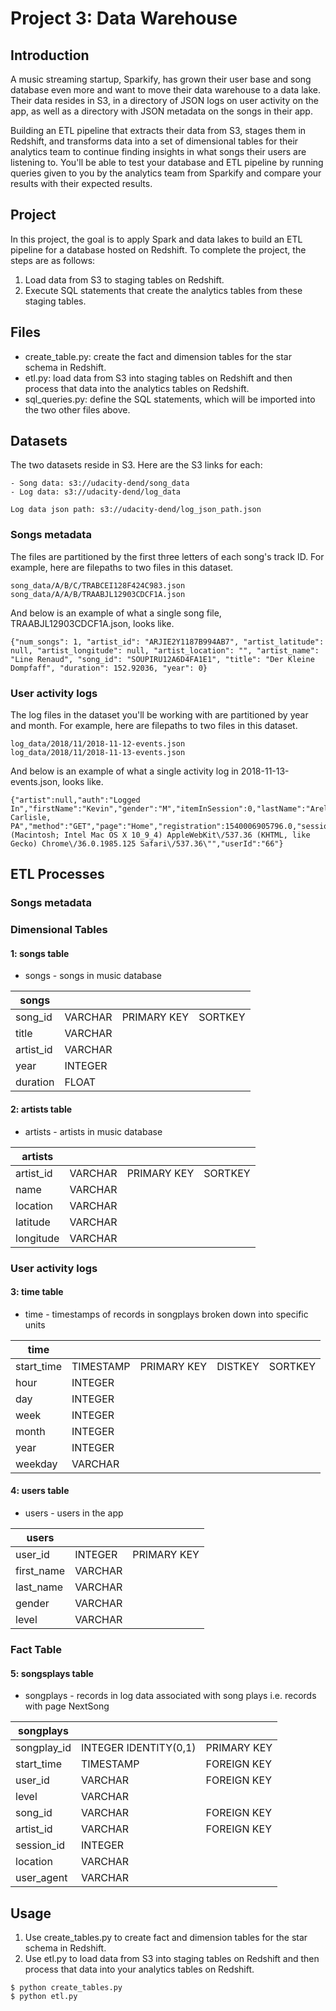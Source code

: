 # Project 3: Data Warehouse


## Introduction

A music streaming startup, Sparkify, has grown their user base and song database even more and want to move their data warehouse to a data lake. Their data resides in S3, in a directory of JSON logs on user activity on the app, as well as a directory with JSON metadata on the songs in their app.

Building an ETL pipeline that extracts their data from S3, stages them in Redshift, and transforms data into a set of dimensional tables for their analytics team to continue finding insights in what songs their users are listening to. You'll be able to test your database and ETL pipeline by running queries given to you by the analytics team from Sparkify and compare your results with their expected results.


## Project

In this project, the goal is to apply Spark and data lakes to build an ETL pipeline for a database hosted on Redshift. To complete the project, the steps are as follows:

1. Load data from S3 to staging tables on Redshift.
2. Execute SQL statements that create the analytics tables from these staging tables.


## Files

- create_table.py:  create the fact and dimension tables for the star schema in Redshift.
- etl.py: load data from S3 into staging tables on Redshift and then process that data into the analytics tables on Redshift.
- sql_queries.py: define the SQL statements, which will be imported into the two other files above.


## Datasets
 The two datasets reside in S3. Here are the S3 links for each:
 ```
 - Song data: s3://udacity-dend/song_data
 - Log data: s3://udacity-dend/log_data
 
 Log data json path: s3://udacity-dend/log_json_path.json
 ```


### Songs metadata

The files are partitioned by the first three letters of each song's track ID. For example, here are filepaths to two files in this dataset.

```
song_data/A/B/C/TRABCEI128F424C983.json
song_data/A/A/B/TRAABJL12903CDCF1A.json
```

And below is an example of what a single song file, TRAABJL12903CDCF1A.json, looks like.

```
{"num_songs": 1, "artist_id": "ARJIE2Y1187B994AB7", "artist_latitude": null, "artist_longitude": null, "artist_location": "", "artist_name": "Line Renaud", "song_id": "SOUPIRU12A6D4FA1E1", "title": "Der Kleine Dompfaff", "duration": 152.92036, "year": 0}
```

### User activity logs

The log files in the dataset you'll be working with are partitioned by year and month. For example, here are filepaths to two files in this dataset.

```
log_data/2018/11/2018-11-12-events.json
log_data/2018/11/2018-11-13-events.json
```

And below is an example of what a single activity log in 2018-11-13-events.json, looks like.

```
{"artist":null,"auth":"Logged In","firstName":"Kevin","gender":"M","itemInSession":0,"lastName":"Arellano","length":null,"level":"free","location":"Harrisburg-Carlisle, PA","method":"GET","page":"Home","registration":1540006905796.0,"sessionId":514,"song":null,"status":200,"ts":1542069417796,"userAgent":"\"Mozilla\/5.0 (Macintosh; Intel Mac OS X 10_9_4) AppleWebKit\/537.36 (KHTML, like Gecko) Chrome\/36.0.1985.125 Safari\/537.36\"","userId":"66"}
```

## ETL Processes

### Songs metadata

### Dimensional Tables

#### 1: songs table

- songs - songs in music database

| songs | | | |
|---|---|---|---|
song_id | VARCHAR | PRIMARY KEY | SORTKEY
title | VARCHAR 
artist_id | VARCHAR
year | INTEGER
duration | FLOAT


#### 2: artists table

- artists - artists in music database

| artists | | | |
|---|---|---|---|
artist_id | VARCHAR | PRIMARY KEY | SORTKEY
name | VARCHAR
location | VARCHAR
latitude | VARCHAR
longitude | VARCHAR

### User activity logs

#### 3: time table

-  time - timestamps of records in songplays broken down into specific units

| time | | | | |
|---|---|--|--|--|
start_time | TIMESTAMP | PRIMARY KEY | DISTKEY | SORTKEY|
hour | INTEGER
day | INTEGER
week | INTEGER
month | INTEGER
year | INTEGER
weekday | VARCHAR


#### 4: users table
- users - users in the app

| users | | |
|---|---|---|
user_id | INTEGER | PRIMARY KEY
first_name | VARCHAR
last_name | VARCHAR
gender | VARCHAR
level | VARCHAR

### Fact Table

#### 5: songsplays table
- songplays - records in log data associated with song plays i.e. records with page NextSong

| songplays | | |
|---|---|---|
songplay_id | INTEGER IDENTITY(0,1) | PRIMARY KEY
start_time | TIMESTAMP | FOREIGN KEY
user_id | VARCHAR | FOREIGN KEY
level | VARCHAR
song_id | VARCHAR | FOREIGN KEY
artist_id | VARCHAR | FOREIGN KEY
session_id | INTEGER
location | VARCHAR
user_agent | VARCHAR




## Usage

1. Use create_tables.py to create fact and dimension tables for the star schema in Redshift.
2. Use etl.py to load data from S3 into staging tables on Redshift and then process that data into your analytics tables on Redshift.
```
$ python create_tables.py
$ python etl.py
```

